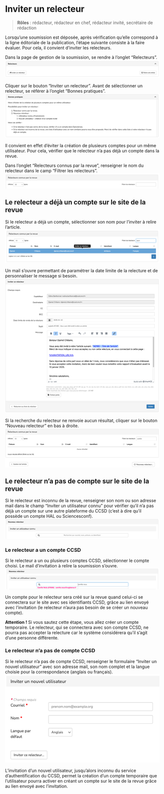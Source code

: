 # Inviter un relecteur

> **Rôles** : rédacteur, rédacteur en chef, rédacteur invité, secrétaire de rédaction

Lorsqu’une soumission est déposée, après vérification qu’elle correspond à la ligne éditoriale de la publication, l’étape suivante consiste à la faire évaluer. Pour cela, il convient d’inviter les relecteurs.

Dans la page de gestion de la soumission, se rendre à l’onglet “Relecteurs”.
![Alt text](img/invitereviewer-1.png "Onglet Relecteurs")

Cliquer sur le bouton “Inviter un relecteur”.
Avant de sélectionner un relecteur, se référer à l’onglet “Bonnes pratiques”.
![Alt text](img/invitereviewer-2.png "Bonnes pratiques")

Il convient en effet d’éviter la création de plusieurs comptes pour un même utilisateur. Pour cela, vérifier que le relecteur n’a pas déjà un compte dans la revue.

Dans l’onglet “Relecteurs connus par la revue”, renseigner le nom du relecteur dans le camp “Filtrer les relecteurs”.
![Alt text](img/invitereviewer-3.png "Filtrer les relecteurs")

## Le relecteur a déjà un compte sur le site de la revue
Si le relecteur a déjà un compte, sélectionner son nom pour l’inviter à relire l’article.
![Alt text](img/invitereviewer-4.png "Inviter ce relecteur")

Un mail s’ouvre permettant de paramétrer la date limite de la relecture et de personnaliser le message si besoin.
![Alt text](img/invitereviewer-5.png "Inviter ce relecteur : mail paramétrable")

Si la recherche du relecteur ne renvoie aucun résultat, cliquer sur le bouton “Nouveau relecteur” en bas à droite.
![Alt text](img/invitereviewer-6.png "Nouveau relecteur")

## Le relecteur n’a pas de compte sur le site de la revue
Si le relecteur est inconnu de la revue, renseigner son nom ou son adresse mail dans le champ “Inviter un utilisateur connu” pour vérifier qu’il n’a pas déjà un compte sur une autre plateforme du CCSD (c’est à dire qu’il possède un compte HAL ou Sciencesconf).
![Alt text](img/invitereviewer-7.png "Inviter un utilisateur connu")

### Le relecteur a un compte CCSD
Si le relecteur a un ou plusieurs comptes CCSD, sélectionner le compte choisi. Le mail d’invitation à relire la soumission s’ouvre.
![Alt text](img/invitereviewer-8.png "Inviter un utilisateur connu : sélectionner le compte")

Un compte pour le relecteur sera créé sur la revue quand celui-ci se connectera sur le site avec ses identifiants CCSD, grâce au lien envoyé avec l’invitation (le relecteur n’aura pas besoin de se créer un nouveau compte).

**Attention !** Si vous sautez cette étape, vous allez créer un compte temporaire. Le relecteur, qui se connectera avec son compte CCSD, ne pourra pas accepter la relecture car le système considérera qu’il s’agit d’une personne différente.

### Le relecteur n’a pas de compte CCSD
Si le relecteur n’a pas de compte CCSD, renseigner le formulaire “Inviter un nouvel utilisateur” avec son adresse mail, son nom complet et la langue choisie pour la correspondance (anglais ou français).
![Alt text](img/invitereviewer-9.png "Inviter un nouvel utilisateur")

L’invitation d’un nouvel utilisateur, jusqu’alors inconnu du service d’authentification du CCSD, permet la création d’un compte temporaire que l’utilisateur pourra activer en créant un compte sur le site de la revue grâce au lien envoyé avec l’invitation.
